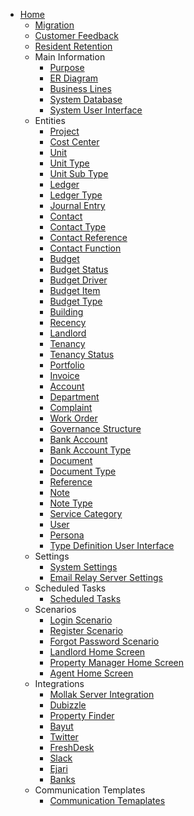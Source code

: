 * [Home](home)
  * [Migration](Migration)
  * [Customer Feedback](Customer-Feedback)
  * [Resident Retention](Resident-Retention)
  * Main Information
    * [Purpose](purpose)
    * [ER Diagram](er-diagram)
    * [Business Lines](business-lines)
    * [System Database](system-database)
    * [System User Interface](system-user-interface)
  * Entities
    * [Project](Project)
    * [Cost Center](Cost-Center)
    * [Unit](Unit)
    * [Unit Type](Unit-Type)
    * [Unit Sub Type](Unit-Sub-Type)
    * [Ledger](Ledger)
    * [Ledger Type](Ledger-Type)
    * [Journal Entry](Journal-Entry)
    * [Contact](Contact)
    * [Contact Type](Contact-Type)
    * [Contact Reference](Contact-Reference)
    * [Contact Function](Contact-Function)
    * [Budget](Budget)
    * [Budget Status](Budget-Status)
    * [Budget Driver](Budget-Driver)
    * [Budget Item](Budget-Item)
    * [Budget Type](Budget-Type)
    * [Building](Building)
    * [Recency](Recency)
    * [Landlord](Landlord)
    * [Tenancy](Tenancy)
    * [Tenancy Status](Tenancy-Status)
    * [Portfolio](Portfolio)
    * [Invoice](Invoice)
    * [Account](Account)
    * [Department](Department)
    * [Complaint](Complaint)
    * [Work Order](Work-Order)
    * [Governance Structure](Governance-Structure)
    * [Bank Account](Bank-Account)
    * [Bank Account Type](Bank-Account-Type)
    * [Document](Document)
    * [Document Type](Document-Type)
    * [Reference](Reference)
    * [Note](Note)
    * [Note Type](Note-Type)
    * [Service Category](Service-Category)
    * [User](User)
    * [Persona](Persona)
    * [Type Definition User Interface](Type-Definition-User-Interface)
  * Settings
    * [System Settings](System-Settings)
    * [Email Relay Server Settings](Email-Relay-Server-Settings)
  * Scheduled Tasks
    * [Scheduled Tasks](Scheduled-Tasks)
  * Scenarios
    * [Login Scenario](Login-Scenario)
    * [Register Scenario](Register-Scenario)
    * [Forgot Password Scenario](Forgot-Password-Scenario)
    * [Landlord Home Screen](Landlord-Home-Screen)
    * [Property Manager Home Screen](Property-Manager-Home-Screen)
    * [Agent Home Screen](Agent-Home-Screen)
  * Integrations
    * [Mollak Server Integration](Mollak-Server-Integration)  
    * [Dubizzle](Dubizzle-Integration)  
    * [Property Finder](Property-Finder-Integration)  
    * [Bayut](Bayut-Integration)  
    * [Twitter](Twitter-Integration)  
    * [FreshDesk](FreshDesk-Integration)  
    * [Slack](Slack-Integration)  
    * [Ejari](Ejari-Integration)  
    * [Banks](Bank-Integrations)  
  * Communication Templates
    * [Communication Temaplates](Communication-Templates)  